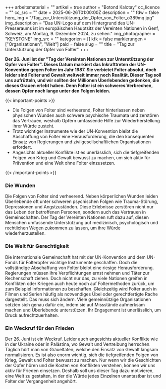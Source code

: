 +++
arbeitsmaterial = ""
artikel = true
author = "Botond Kalotay"
cc_licence = ""
cc_src = ""
date = 2025-06-26T01:00:00Z
description = ""
fdw = false
hero_img = "/Tag_zur_Unterstützung_der_Opfer_von_Folter_o389mq.jpg"
img_description = "Das UN-Logo auf dem Hintergrund des UN-Presseraums ist im europäischen Hauptsitz der Vereinten Nationen in Genf, Schweiz, am Montag, 9. Dezember 2024, zu sehen."
img_photographer = "KEYSTONE"
img_src = ""
kategorien = []
kfk = false
markierungen = ["Organisationen", "Welt"]
paid = false
slug = ""
title = "Tag zur Unterstützung der Opfer von Folter"
+++

**Der 26. Juni ist der "Tag der Vereinten Nationen zur Unterstützung der Opfer von Folter". Dieses Datum markiert das Inkrafttreten der UN-Konvention gegen Folter im Jahr 1987. Sie verbietet Folter absolut, doch leider sind Folter und Gewalt weltweit immer noch Realität. Dieser Tag soll uns aufrütteln, und wir sollten  der Millionen Überlebenden gedenken, die dieses Grauen erlebt haben. Denn Folter ist ein schweres Verbrechen, dessen Opfer noch lange unter den Folgen leiden.**

{{< important-points >}}

<ul>

<li>Die Folgen von Folter sind verheerend, Folter hinterlassen neben physischen Wunden auch schwere psychische Traumata und zerstören das Vertrauen, weshalb Opfern umfassende Hilfe zur Wiederherstellung ihrer Würde zusteht.
</li>

<li>Trotz wichtiger Instrumente wie der UN-Konvention bleibt die Abschaffung von Folter eine Herausforderung, die den konsequenten Einsatz von Regierungen und zivilgesellschaftlichen Organisationen erfordert.
</li>

<li>Angesichts aktueller Konflikte ist es unerlässlich, sich die tiefgreifenden Folgen von Krieg und Gewalt bewusst zu machen, um sich aktiv für Prävention und eine Welt ohne Folter einzusetzen.
</li>

</ul>

{{< /important-points >}}

### Die Wunden

Die Folgen von Folter sind verheerend. Neben körperlichen Wunden leiden Überlebende oft unter schweren psychischen Folgen wie Trauma-Störung, Depressionen und Angstzuständen. Diese Erlebnisse zerstören nicht nur das Leben der betroffenen Personen, sondern auch das Vertrauen in Gemeinschaften. Der Tag der Vereinten Nationen ruft dazu auf, diesen Menschen umfassende Unterstützung auf medizinisch, psychologisch und rechtlichen Wegen zukommen zu lassen, um ihre Würde wiederherzustellen.

### Die Welt für Gerechtigkeit

Die internationale Gemeinschaft hat mit der UN-Konvention und dem UN-Fonds für Folteropfer wichtige Instrumente geschaffen. Doch die vollständige Abschaffung von Folter bleibt eine riesige Herausforderung. Regierungen müssen ihre Verpflichtungen ernst nehmen und Täter zur Rechenschaft ziehen. Doch nicht nur das, zu viele Nationen greifen in Konflikten oder Kriegen auch heute noch auf Foltermethoden zurück, um zum Beispiel Informationen zu beschaffen. Gleichzeitig wird Folter auch in Filmen und Serien häufig als notwendiges Übel oder gerechtfertigte Rache dargestellt. Das muss sich ändern. Viele gemeinnützige Organisationen setzten sich genau dafür ein, indem sie auf Missstände aufmerksam machen und Überlebende unterstützen. Ihr Engagement ist unerlässlich, um Druck aufrechtzuerhalten.

### Ein Weckruf für den Frieden

Der 26. Juni ist ein Weckruf. Leider auch angesichts aktueller Konflikte wie in der Ukraine oder in Palästina, wo Gewalt und Vertreibung herrschen. Täglich hört man von Gräueltaten, welche den Einsatz von Gewalt langsam normalisieren. Es ist also enorm wichtig, sich die tiefgreifenden Folgen von Krieg, Gewalt und Folter bewusst zu machen. Nur wenn wir die Geschichten der Opfer hören und die Kosten von Konflikten verstehen, können wir uns aktiv für Frieden einsetzen. Deshalb soll uns dieser Tag dazu motivieren, eine Welt zu gestalten, in der die Würde jedes Einzelnen unantastbar ist und Folter der Vergangenheit angehört.
